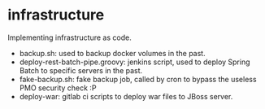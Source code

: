 # infrastructure

Implementing infrastructure as code.

- backup.sh: used to backup docker volumes in the past.
- deploy-rest-batch-pipe.groovy: jenkins script, used to deploy Spring Batch to specific servers in the past.
- fake-backup.sh: fake backup job, called by cron to bypass the useless PMO security check :P
- deploy-war: gitlab ci scripts to deploy war files to JBoss server.
